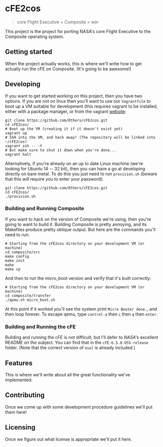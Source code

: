 # cFE2cos
> core Flight Executive + Composite = win

This project is the project for porting NASA's core Flight Executive to the
Composite operating system.

## Getting started

When the project actually works, this is where we'll write how to get actually
run the cFE on Composite. (It's going to be awesome!)

## Developing

If you want to get started working on this project, then you have two options.
If you are not on linux then you'll want to use our `Vagrantfile` to boot up a
VM suitable for development (this requires vagrant to be installed, either with
a package manager, or from the vagrant
[website](https://www.vagrantup.com/docs/installation/):

```shell
git clone https://github.com/Others/cFE2cos.git
cd cFE2cos/
# Boot up the VM (creating it if it doesn't exist yet)
vagrant up
# SSH into the VM, and hack away! (The repository will be linked into ~/cFE2cos)
vagrant ssh -- -Y
# But make sure to shut it down when you're done...
vagrant halt
```

Alternatively, if you're already on an up to date Linux machine (we're looking
for Ubuntu 14 -- 32 bit), then you can have a go at developing directly on bare
metal. To do this you just need to run `provision.sh` (beware that this *will*
require you to enter your password):

```shell
git clone https://github.com/Others/cFE2cos.git
cd cFE2cos/
./provision.sh
```


### Building and Running Composite

If you want to hack on the version of Composite we're using, then you're going
to want to build it. Building Composite is pretty annoying, and its Makefiles
produce pretty oblique output. But here are the commands you'll need to run:

```shell
# Starting from the cFE2cos directory on your development VM (or machine)
cd composite/src
make config
make init
make
make cp
```

And then to run the micro_boot version and verify that it's built correctly:
```shell
# Starting from the cFE2cos directory on your development VM (or machine)
cd composite/transfer
./qemu.sh micro_boot.sh
```

At this point if it worked you'll see the system print `Micro Booter done.`, and
then loop forever. To escape qemu, type `control-a` then `c` then `q` then
`enter`.

### Building and Running the cFE

Building and running the cFE is not difficult, but I'll defer to _NASA's_
excellent README on the subject. You can find that in the
`cFE-6.5.0-OSS-release` folder. (Note that the correct version of `osal` is
already included.)

## Features

This is where we'll write about all the great functionality we've implemented:

## Contributing

Once we come up with some development procedure guidelines we'll put them here!

## Licensing

Once we figure out what license is appropriate we'll put it here.
